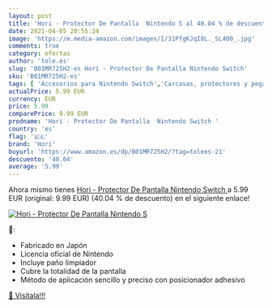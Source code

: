```yaml
---
layout: post
title: 'Hori - Protector De Pantalla  Nintendo S al 40.04 % de descuento'
date: 2021-04-05 20:55:24
image: 'https://m.media-amazon.com/images/I/31PfgKJqI8L._SL400_.jpg'
comments: true
category: ofertas
author: 'tole.es'
slug: 'B01MR725H2-es Hori - Protector De Pantalla Nintendo Switch'
sku: 'B01MR725H2-es'
tags: [ 'Accesorios para Nintendo Switch','Carcasas, protectores y pegatinas para Nintendo Switch','Hardware y juegos para Nintendo Switch','Protectores de pantalla para Nintendo Switch','Videojuegos','hori','nintendo', ]
actualPrice: 5.99 EUR
currency: EUR
price: 5.99
comparePrice: 9.99 EUR
prodname: 'Hori - Protector De Pantalla  Nintendo Switch '
country: 'es'
flag: '🇪🇸'
brand: 'Hori'
buyurl: 'https://www.amazon.es/dp/B01MR725H2/?tag=tolees-21'
descuento: '40.04'
average: '5.99'
---
```


Ahora mismo tienes [Hori - Protector De Pantalla  Nintendo Switch ](https://www.amazon.es/dp/B01MR725H2/?tag=tolees-21) a 5.99 EUR (original: 9.99 EUR) (40.04 %  de descuento) en el siguiente enlace!

[![Hori - Protector De Pantalla  Nintendo S](https://m.media-amazon.com/images/I/31PfgKJqI8L._SL400_.jpg)](https://www.amazon.es/dp/B01MR725H2/?tag=tolees-21)

🔎:

- Fabricado en Japón
- Licencia oficial de Nintendo
- Incluye paño limpiador
- Cubre la totalidad de la pantalla
- Método de aplicación sencillo y preciso con posicionador adhesivo

[🛒 Visítala!!!](https://www.amazon.es/dp/B01MR725H2/?tag=tolees-21)
